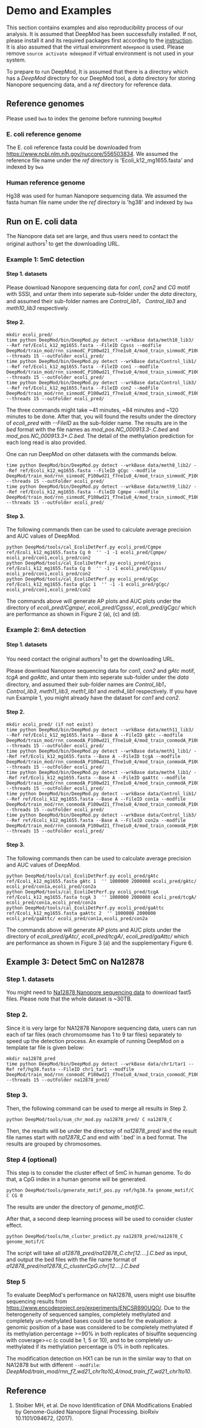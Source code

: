 # Demo and Examples
This section contains examples and also reproducibility process of our analysis. It is assumed that DeepMod has been successfully installed. If not, please install it and its required packages first according to the [instruction](https://github.com/WGLab/DeepMod/blob/master/docs/Install.md). It is also assumed that the virtual environment `mdeepmod` is used. Please remove `source activate mdeepmod` if virtual environment is not used in your system. 

To prepare to run DeepMod, It is assumed that there is a directory which has a *DeepMod* directory for our DeepMod tool, a *data* directory for storing Nanopore sequencing data, and a *ref* directory for reference data.

## Reference genomes
Please used `bwa` to index the genome before runnning `DeepMod`
### E. coli reference genome
The E. coli reference fasta could be downloaded from https://www.ncbi.nlm.nih.gov/nuccore/556503834. We assumed the reference file name under the *ref* directory is 'Ecoli_k12_mg1655.fasta' and indexed by `bwa`

### Human reference genome
Hg38 was used for human Nanopore sequencing data. We assumed the fasta human file name under the *ref* directory is 'hg38' and indexed by `bwa` 

## Run on E. coli data
The Nanopore data set are large, and thus users need to contact the original authors<sup>1</sup> to get the downloading URL. 
### Example 1: 5mC detection
#### Step 1. datasets
Please download Nanopore sequencing data for *con1*, *con2* and *CG* motif with SSSl, and untar them into seperate sub-folder under the *data* directory, and assumed their sub-folder names are *Control_lib1*， *Control_lib3* and *meth10_lib3* respectively.

#### Step 2.
```
mkdir ecoli_pred/
time python DeepMod/bin/DeepMod.py detect --wrkBase data/meth10_lib3/ --Ref ref/Ecoli_k12_mg1655.fasta --FileID Cgsss --modfile DeepMod/train_mod/rnn_sinmodC_P100wd21_f7ne1u0_4/mod_train_sinmodC_P100wd21_f3ne1u0 --threads 15 --outFolder ecoli_pred/
time python DeepMod/bin/DeepMod.py detect --wrkBase data/Control_lib1/ --Ref ref/Ecoli_k12_mg1655.fasta --FileID con1 --modfile DeepMod/train_mod/rnn_sinmodC_P100wd21_f7ne1u0_4/mod_train_sinmodC_P100wd21_f3ne1u0 --threads 15 --outFolder ecoli_pred/
time python DeepMod/bin/DeepMod.py detect --wrkBase data/Control_lib3/ --Ref ref/Ecoli_k12_mg1655.fasta --FileID con2 --modfile DeepMod/train_mod/rnn_sinmodC_P100wd21_f7ne1u0_4/mod_train_sinmodC_P100wd21_f3ne1u0 --threads 15 --outFolder ecoli_pred/
```
The three commands might take ~41 minutes, ~84 minutes and ~120 minutes to be done. After that, you will found the results under the directory of *ecoli_pred* with *--FileID* as the sub-folder name. The results are in the *bed* format with the file names as *mod_pos.NC_000913.3-.C.bed* and *mod_pos.NC_000913.3+.C.bed*. The detail of the methylation prediction for each long read is also provided. 

One can run DeepMod on other datasets with the commands below.
```
time python DeepMod/bin/DeepMod.py detect --wrkBase data/meth8_lib2/ --Ref ref/Ecoli_k12_mg1655.fasta --FileID gCgc --modfile DeepMod/train_mod/rnn_sinmodC_P100wd21_f7ne1u0_4/mod_train_sinmodC_P100wd21_f3ne1u0 --threads 15 --outFolder ecoli_pred/
time python DeepMod/bin/DeepMod.py detect --wrkBase data/meth9_lib2/ --Ref ref/Ecoli_k12_mg1655.fasta --FileID Cgmpe --modfile DeepMod/train_mod/rnn_sinmodC_P100wd21_f7ne1u0_4/mod_train_sinmodC_P100wd21_f3ne1u0 --threads 15 --outFolder ecoli_pred/
```

#### Step 3.
The following commands then can be used to calculate average precision and AUC values of DeepMod.
```
python DeepMod/tools/cal_EcoliDetPerf.py ecoli_pred/Cgmpe ref/Ecoli_k12_mg1655.fasta Cg 0  '' -1 -1 ecoli_pred/Cgmpe/ ecoli_pred/con1,ecoli_pred/con2
python DeepMod/tools/cal_EcoliDetPerf.py ecoli_pred/Cgsss ref/Ecoli_k12_mg1655.fasta Cg 0  '' -1 -1 ecoli_pred/Cgsss/ ecoli_pred/con1,ecoli_pred/con2
python DeepMod/tools/cal_EcoliDetPerf.py ecoli_pred/gCgc ref/Ecoli_k12_mg1655.fasta gCgc 1  '' -1 -1 ecoli_pred/gCgc/ ecoli_pred/con1,ecoli_pred/con2
```
The commands above will generate AP plots and AUC plots under the directory of *ecoli_pred/Cgmpe/*, *ecoli_pred/Cgsss/*, *ecoli_pred/gCgc/* which are performance as shown in Figure 2 (a), (c) and (d).

### Example 2: 6mA detection
#### Step 1. datasets
You need contact the original authors<sup>1</sup> to get the downloading URL.

Please download Nanopore sequencing data for *con1*, *con2* and *gAtc* motif, *tcgA* and *gaAttc*, and untar them into seperate sub-folder under the *data* directory, and assumed their sub-folder names are *Control_lib1*， *Control_lib3*, *meth11_lib3*, *meth1_lib1* and *meth4_lib1* respectively. If you have run Example 1, you might already have the dataset for *con1* and *con2*.

#### Step 2.
```
mkdir ecoli_pred/ (if not exist)
time python DeepMod/bin/DeepMod.py detect --wrkBase data/meth11_lib3/ --Ref ref/Ecoli_k12_mg1655.fasta --Base A --FileID gAtc --modfile DeepMod/train_mod/rnn_conmodA_P100wd21_f7ne1u0_4/mod_train_conmodA_P100wd21_f3ne1u0 --threads 15 --outFolder ecoli_pred/
time python DeepMod/bin/DeepMod.py detect --wrkBase data/meth1_lib1/ --Ref ref/Ecoli_k12_mg1655.fasta --Base A --FileID tcgA --modfile DeepMod/train_mod/rnn_conmodA_P100wd21_f7ne1u0_4/mod_train_conmodA_P100wd21_f3ne1u0 --threads 15 --outFolder ecoli_pred/
time python DeepMod/bin/DeepMod.py detect --wrkBase data/meth4_lib1/ --Ref ref/Ecoli_k12_mg1655.fasta --Base A --FileID gaAttc --modfile DeepMod/train_mod/rnn_conmodA_P100wd21_f7ne1u0_4/mod_train_conmodA_P100wd21_f3ne1u0 --threads 15 --outFolder ecoli_pred/
time python DeepMod/bin/DeepMod.py detect --wrkBase data/Control_lib1/ --Ref ref/Ecoli_k12_mg1655.fasta --Base A --FileID con1a --modfile DeepMod/train_mod/rnn_conmodA_P100wd21_f7ne1u0_4/mod_train_conmodA_P100wd21_f3ne1u0 --threads 15 --outFolder ecoli_pred/
time python DeepMod/bin/DeepMod.py detect --wrkBase data/Control_lib3/ --Ref ref/Ecoli_k12_mg1655.fasta --Base A --FileID con2a --modfile DeepMod/train_mod/rnn_conmodA_P100wd21_f7ne1u0_4/mod_train_conmodA_P100wd21_f3ne1u0 --threads 15 --outFolder ecoli_pred/
```
#### Step 3.
The following commands then can be used to calculate average precision and AUC values of DeepMod.
```
python DeepMod/tools/cal_EcoliDetPerf.py ecoli_pred/gAtc ref/Ecoli_k12_mg1655.fasta gAtc 1  '' 1000000 2000000 ecoli_pred/gAtc/ ecoli_pred/con1a,ecoli_pred/con2a
python DeepMod/tools/cal_EcoliDetPerf.py ecoli_pred/tcgA ref/Ecoli_k12_mg1655.fasta tcgA 3  '' 1000000 2000000 ecoli_pred/tcgA/ ecoli_pred/con1a,ecoli_pred/con2a
python DeepMod/tools/cal_EcoliDetPerf.py ecoli_pred/gaAttc ref/Ecoli_k12_mg1655.fasta gaAttc 2  '' 1000000 2000000 ecoli_pred/gaAttc/ ecoli_pred/con1a,ecoli_pred/con2a
```
The commands above will generate AP plots and AUC plots under the directory of *ecoli_pred/gAtc/*, *ecoli_pred/tcgA/*, *ecoli_pred/gaAttc/* which are performance as shown in Figure 3 (a) and the supplementary Figure 6.

## Example 3: Detect 5mC on Na12878
### Step 1. datasets
You might need to [Na12878 Nanopore sequencing data](https://github.com/nanopore-wgs-consortium/NA12878/blob/master/nanopore-human-genome/rel_3_4.md) to download fast5 files. Please note that the whole dataset is ~30TB.

### Step 2.
Since it is very large for NA12878 Nanopore sequencing data, users can run each of tar files (each chromomsome has 1 to 9 tar files) separately to speed up the detection process. An example of running DeepMod on a template tar file is given below:
```
mkdir na12878_pred
time python DeepMod/bin/DeepMod.py detect --wrkBase data/chr1/tar1 --Ref ref/hg38.fasta --FileID chr1_tar1 --modfile DeepMod/train_mod/rnn_conmodC_P100wd21_f7ne1u0_4/mod_train_conmodC_P100wd21_f3ne1u0 --threads 15 --outFolder na12878_pred/
```

### Step 3.
Then, the following command can be used to merge all results in Step 2.
```
python DeepMod/tools/sum_chr_mod.py na12878_pred/ C na12878_C
```
Then, the results will be under the directory of *na12878_pred/* and the result file names start with *na12878_C* and end with '.bed' in a bed format. The results are grouped by chromosomes.

### Step 4 (optional)
This step is to consder the cluster effect of 5mC in human genome. To do that, a CpG index in a human genome will be generated.
```
python DeepMod/tools/generate_motif_pos.py ref/hg38.fa genome_motif/C C CG 0
```
The results are under the directory of *genome_motif/C*.

After that, a second deep learning process will be used to consider cluster effect.
```
python DeepMod/tools/hm_cluster_predict.py na12878_pred/na12878_C genome_motif/C
```
The script will take all *a12878_pred/na12878_C.chr[12....].C.bed* as input, and output the bed files with the file name format of *a12878_pred/na12878_C_clusterCpG.chr[12....].C.bed*

### Step 5
To evaluate DeepMod's performance on NA12878, users might use bisulfite sequencing results from https://www.encodeproject.org/experiments/ENCSR890UQO/. Due to the heterogeneity of sequenced samples, completely methylated and completely un-methylated bases could be used for the evaluation: a genomic position of a base was considered to be completely methylated if its methylation percentage >=90% in both replicates of bisulfite sequencing with coverage>=c (c could be 1, 5 or 10), and to be completely un-methylated if its methylation percentage is 0% in both replicates. 

The modification detection on HX1 can be run in the similar way to that on NA12878 but with different `--modfile`: *DeepMod/train_mod/rnn_f7_wd21_chr1to10_4/mod_train_f7_wd21_chr1to10*.

## Reference
1. Stoiber MH, et al. De novo Identification of DNA Modifications Enabled by Genome-Guided Nanopore Signal Processing. bioRxiv 10.1101/094672,  (2017).
